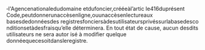 ‐l'Agencenationaledudomaine etdufoncier,crééeàl’artic le416duprésent Code,peutdonnerunaccèsenligne,ouunaccèsenlectureaux basesdedonnéesdes registresfonciersàdesutilisateursprivéssurlabasedesco nditionsetàdesfraisqu’elle déterminera.
En tout état de cause, aucun desdits utilisateurs ne sera autor isé à modifier quelque donnéequecesoitdansleregistre.